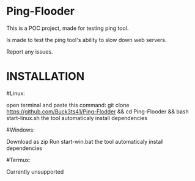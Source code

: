 # Ping-Flooder
This is a POC project, made for testing ping tool.

Is made to test the ping tool's ability to 
slow down web servers.

Report any issues.

# INSTALLATION

#Linux:

open terminal and paste this command:
git clone https://github.com/Buck3ts41/Ping-Flodder && cd Ping-Flooder && bash start-linux.sh
the tool automaticaly install dependencies

#Windows:

Download as zip
Run start-win.bat
the tool automaticaly install dependencies

#Termux:

Currently unsupported

